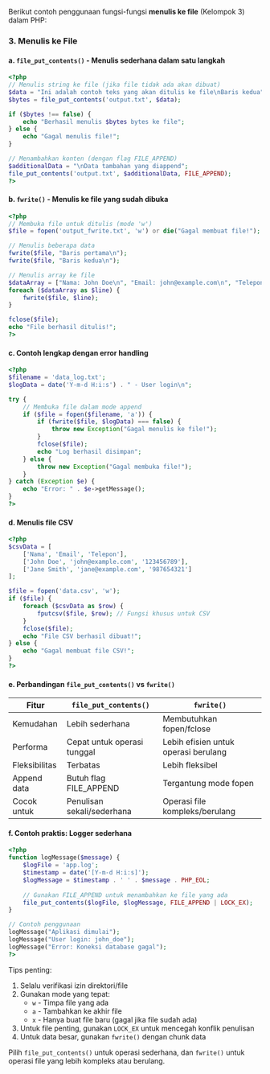 Berikut contoh penggunaan fungsi-fungsi **menulis ke file** (Kelompok 3) dalam PHP:

### 3. Menulis ke File

#### a. `file_put_contents()` - Menulis sederhana dalam satu langkah
```php
<?php
// Menulis string ke file (jika file tidak ada akan dibuat)
$data = "Ini adalah contoh teks yang akan ditulis ke file\nBaris kedua";
$bytes = file_put_contents('output.txt', $data);

if ($bytes !== false) {
    echo "Berhasil menulis $bytes bytes ke file";
} else {
    echo "Gagal menulis file!";
}

// Menambahkan konten (dengan flag FILE_APPEND)
$additionalData = "\nData tambahan yang diappend";
file_put_contents('output.txt', $additionalData, FILE_APPEND);
?>
```

#### b. `fwrite()` - Menulis ke file yang sudah dibuka
```php
<?php
// Membuka file untuk ditulis (mode 'w')
$file = fopen('output_fwrite.txt', 'w') or die("Gagal membuat file!");

// Menulis beberapa data
fwrite($file, "Baris pertama\n");
fwrite($file, "Baris kedua\n");

// Menulis array ke file
$dataArray = ["Nama: John Doe\n", "Email: john@example.com\n", "Telepon: 123456789\n"];
foreach ($dataArray as $line) {
    fwrite($file, $line);
}

fclose($file);
echo "File berhasil ditulis!";
?>
```

#### c. Contoh lengkap dengan error handling
```php
<?php
$filename = 'data_log.txt';
$logData = date('Y-m-d H:i:s') . " - User login\n";

try {
    // Membuka file dalam mode append
    if ($file = fopen($filename, 'a')) {
        if (fwrite($file, $logData) === false) {
            throw new Exception("Gagal menulis ke file!");
        }
        fclose($file);
        echo "Log berhasil disimpan";
    } else {
        throw new Exception("Gagal membuka file!");
    }
} catch (Exception $e) {
    echo "Error: " . $e->getMessage();
}
?>
```

#### d. Menulis file CSV
```php
<?php
$csvData = [
    ['Nama', 'Email', 'Telepon'],
    ['John Doe', 'john@example.com', '123456789'],
    ['Jane Smith', 'jane@example.com', '987654321']
];

$file = fopen('data.csv', 'w');
if ($file) {
    foreach ($csvData as $row) {
        fputcsv($file, $row); // Fungsi khusus untuk CSV
    }
    fclose($file);
    echo "File CSV berhasil dibuat!";
} else {
    echo "Gagal membuat file CSV!";
}
?>
```

#### e. Perbandingan `file_put_contents()` vs `fwrite()`

| Fitur                | `file_put_contents()`              | `fwrite()`                      |
|----------------------|------------------------------------|---------------------------------|
| Kemudahan            | Lebih sederhana                    | Membutuhkan fopen/fclose        |
| Performa             | Cepat untuk operasi tunggal        | Lebih efisien untuk operasi berulang |
| Fleksibilitas        | Terbatas                           | Lebih fleksibel                 |
| Append data          | Butuh flag FILE_APPEND             | Tergantung mode fopen           |
| Cocok untuk          | Penulisan sekali/sederhana         | Operasi file kompleks/berulang |

#### f. Contoh praktis: Logger sederhana
```php
<?php
function logMessage($message) {
    $logFile = 'app.log';
    $timestamp = date('[Y-m-d H:i:s]');
    $logMessage = $timestamp . ' ' . $message . PHP_EOL;
    
    // Gunakan FILE_APPEND untuk menambahkan ke file yang ada
    file_put_contents($logFile, $logMessage, FILE_APPEND | LOCK_EX);
}

// Contoh penggunaan
logMessage("Aplikasi dimulai");
logMessage("User login: john_doe");
logMessage("Error: Koneksi database gagal");
?>
```

Tips penting:
1. Selalu verifikasi izin direktori/file
2. Gunakan mode yang tepat:
   - `w` - Timpa file yang ada
   - `a` - Tambahkan ke akhir file
   - `x` - Hanya buat file baru (gagal jika file sudah ada)
3. Untuk file penting, gunakan `LOCK_EX` untuk mencegah konflik penulisan
4. Untuk data besar, gunakan `fwrite()` dengan chunk data

Pilih `file_put_contents()` untuk operasi sederhana, dan `fwrite()` untuk operasi file yang lebih kompleks atau berulang.